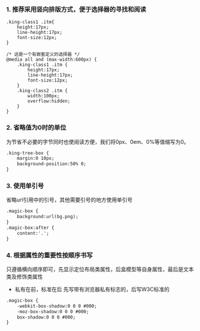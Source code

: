 ### 1. 推荐采用竖向排版方式，便于选择器的寻找和阅读

```
.king-class1 .itm{
    height:17px;
    line-height:17px;
    font-size:12px;
}

/* 这是一个有嵌套定义的选择器 */
@media all and (max-width:600px) {
    .king-class1 .itm {
        height:17px;
        line-height:17px;
        font-size:12px;
    }
    .king-class2 .itm {
        width:100px;
        overflow:hidden;
    }
}
```

### 2. 省略值为0时的单位
为节省不必要的字节同时也使阅读方便，我们将0px、0em、0%等值缩写为0。

```html
.king-tree-box {
    margin:0 10px;
    background-position:50% 0;
}
```

### 3. 使用单引号
省略url引用中的引号，其他需要引号的地方使用单引号

```html
.magic-box {
    background:url(bg.png);
}
.magic-box:after {
    content:'.';
}
``` 

### 4. 根据属性的重要性按顺序书写

只遵循横向顺序即可，先显示定位布局类属性，后盒模型等自身属性，最后是文本类及修饰类属性

- 私有在前，标准在后
先写带有浏览器私有标志的，后写W3C标准的

```html
.magic-box {
    -webkit-box-shadow:0 0 0 #000;
    -moz-box-shadow:0 0 0 #000;
    box-shadow:0 0 0 #000;
}
```

